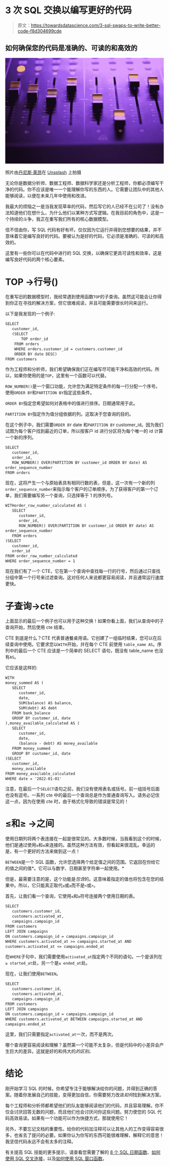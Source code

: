 # 3 次 SQL 交换以编写更好的代码

> 原文：<https://towardsdatascience.com/3-sql-swaps-to-write-better-code-f8d304699cde>

## 如何确保您的代码是准确的、可读的和高效的

![](img/a62bc11a82cd4cabddab926c4756d6d1.png)

照片由[丹尼斯·莱昂](https://unsplash.com/@denisseleon?utm_source=unsplash&utm_medium=referral&utm_content=creditCopyText)在 [Unsplash](https://unsplash.com/s/photos/light-switch?utm_source=unsplash&utm_medium=referral&utm_content=creditCopyText) 上拍摄

无论你是数据分析师、数据工程师、数据科学家还是分析工程师，你都必须编写干净的代码。你不应该是唯一一个能理解你写的东西的人。它需要让团队中的其他人能够阅读，以便在未来几年中使用和改进。

我最大的烦恼之一是当我发现草率的代码，然后写它的人已经不在公司了！没有办法知道他们在想什么，为什么他们以某种方式写逻辑。在我目前的角色中，这是一个持续的斗争，我正在重写我们所有的核心数据模型。

信不信由你，写 SQL 代码有好有坏。仅仅因为它运行并得到您想要的结果，并不意味着它是编写良好的代码。要被认为是好的代码，它必须是准确的、可读的和高效的。

这里有一些你可以在代码中进行的 SQL 交换，以确保它更具可读性和效率，这是编写良好代码的两个核心要素。

# TOP →行号()

在重写旧的数据模型时，我经常遇到使用函数`TOP`的子查询。虽然这可能会让你得到你正在寻找的解决方案，但它很难阅读，并且可能需要很长时间来运行。

以下是我发现的一个例子:

```
SELECT
   customer_id,
   (SELECT
       TOP order_id 
    FROM orders
    WHERE orders.customer_id = customers.customer_id
    ORDER BY date DESC)
FROM customers 
```

作为工程师和分析师，我们希望确保我们正在编写尽可能干净和高效的代码。所以，如果你使用的是`TOP`，这里有一个函数可以代替。

`ROW_NUMBER()`是一个窗口功能，允许您为满足特定条件的每一行分配一个序号。使用`ORDER BY`和`PARTITION BY`指定这些条件。

`ORDER BY`指定您希望如何对表格中的值进行排序。日期通常用于此。

`PARTITION BY`指定作为值分组依据的列。这取决于您查询的目的。

在这个例子中，我们需要`ORDER BY` date 和`PARTITION BY` customer_id。因为我们试图为每个客户找到最近的订单，所以按客户 id 进行分区将为每个唯一的 id 计算一个新的序列。

```
SELECT 
   customer_id, 
   order_id,
   ROW_NUMBER() OVER(PARTITION BY customer_id ORDER BY date) AS order_sequence_number 
FROM orders
```

现在，这将产生一个与原始表具有相同行数的表，但是，这一次有一个新的列`order_sequence_number`来指示每个客户的订单顺序。为了获得客户的第一个订单，我们需要编写另一个查询，只选择等于 1 的序列号。

```
WITHorder_row_number_calculated AS (
   SELECT 
      customer_id, 
      order_id,
      ROW_NUMBER() OVER(PARTITION BY customer_id ORDER BY date) AS order_sequence_number 
   FROM orders
)SELECT 
   customer_id,
   order_id 
FROM order_row_number_calculated
WHERE order_sequence_number = 1
```

现在我们有了一个 CTE，它在第一个查询中查找每一行的行号，然后通过只查找分组中第一个行号来过滤查询。这对任何人来说都更容易阅读，并且通常运行速度更快。

# 子查询→cte

上面显示的最后一个例子也可以用于这种交换！如果你看上面，我们从查询中的子查询开始，然后使用 cte 结束。

CTE 到底是什么？CTE 代表普通餐桌用语。它创建了一组临时结果，您可以在后续查询中使用。它要求您以`WITH`开始，并在每个 CTE 前使用 `table_name AS`。序列中的最后一个 CTE 应该是一个简单的 SELECT 语句，既没有 table_name 也没有`AS`。

它应该是这样的:

```
WITH 
money_summed AS (
   SELECT 
      customer_id,
      date,
      SUM(balance) AS balance,
      SUM(debt) AS debt
   FROM bank_balance 
   GROUP BY customer_id, date
),money_available_calculated AS (
   SELECT 
      customer_id,
      date,
      (balance - debt) AS money_available 
   FROM money_summed 
   GROUP BY customer_id, date
)SELECT
   customer_id,
   money_available 
FROM money_available_calculated 
WHERE date = '2022-01-01' 
```

注意，在最后一个`SELECT`语句之前，我们没有使用表名或括号。前一组括号后面也没有逗号。一系列 cte 中的最后一个查询总是作为普通查询写入。请务必记住这一点，因为在使用 cte 时，由于格式化导致的错误是常见的！

# ≤和≥ →之间

使用日期列将两个表连接在一起是很常见的。大多数时候，当我看到这个的时候，他们是通过使用`≥`和`≤`来连接的。虽然这种方法有效，但看起来很混乱。幸运的是，有一个更好的方法来做到这一点！

`BETWEEN`是一个 SQL 函数，允许您选择两个给定值之间的范围。它返回在你给它的值之间的值*。它可以与数字、日期甚至字符串一起使用。*

但是，最需要注意的是，这个功能是*包含*的。这意味着指定的值也将包含在您的结果中。所以，它只能真正取代`≤`或`≥`而不是`<`或`>`。

首先，让我们看一个查询，它使用`≤`和`≥`符号连接两个使用日期的表。

```
SELECT
   customers.customer_id,
   customers.activated_at, 
   campaigns.campaign_id
FROM customers
LEFT JOIN campaigns 
ON customers.campaign_id = campaigns.campaign_id 
WHERE customers.activated_at >= campaigns.started_at AND customers.activated_at <= campaigns.ended_at
```

在`WHERE`子句中，我们需要使用`activated_at`指定两个不同的语句。一个是该列在`≥ started_at`处，另一个是`≤ ended_at`处。

现在，让我们使用`BETWEEN`。

```
SELECT
   customers.customer_id,
   customers.activated_at, 
   campaigns.campaign_id
FROM customers
LEFT JOIN campaigns 
ON customers.campaign_id = campaigns.campaign_id 
WHERE customers.activated_at BETWEEN campaigns.started_at AND campaigns.ended_at
```

这里，我们只需要指定`activated_at`一次，而不是两次。

哪个查询更容易阅读和理解？虽然第一个可能不太复杂，但是代码中的小差异会产生巨大的差异。这就是好的和伟大的*的区别。*

# 结论

刚开始学习 SQL 的时候，你希望专注于能够解决给你的问题，并得到正确的答案。随着你发展自己的技能，变得更加自信，你需要努力改进*如何*找到解决方案。

每个工程师和分析师都希望他们的队友能够阅读他们的代码，并且容易理解。你不仅会讨厌回答无数的问题，而且他们也会讨厌问你这些问题。努力使您的 SQL 代码高效易读。如果有一个功能可以作为快捷方式，那就使用它！

另外，不要忘记文档的重要性。给你的代码加注释可以让其他人的工作变得容易很多，也省去了提问的必要。如果你认为你写的东西可能很难理解，解释它的意思！我坚信代码永远不会有太多的注释。

有关提高 SQL 技能的更多提示，请查看您需要了解的 [8 个 SQL 日期函数](/8-sql-date-functions-you-need-to-know-c6c887a8394f)、[如何使用 SQL 交叉连接](/how-to-use-sql-cross-joins-5653fe7d353)，以及[如何使用 SQL 窗口函数](/how-to-use-sql-window-functions-5d297d29f810?source=your_stories_page----------------------------------------)。